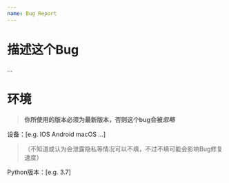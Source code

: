 ```yaml
---
name: Bug Report
---
```

# 描述这个Bug
...
# 环境
>**你所使用的版本必须为最新版本，否则这个bug会被*忽略***

设备：[e.g. IOS Android macOS ...]
>（不知道或认为会泄露隐私等情况可以不填，不过不填可能会影响Bug修复速度）

Python版本：[e.g. 3.7]